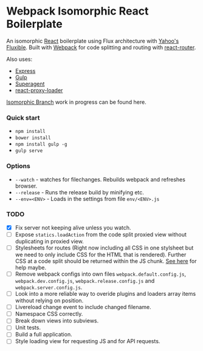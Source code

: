 # Webpack Isomorphic React Boilerplate

An isomorphic [React](https://github.com/facebook/react) boilerplate using Flux
architecture with [Yahoo's Fluxible](https://github.com/yahoo/fluxible). Built
with [Webpack](https://github.com/webpack/webpack) for code splitting and routing with [react-router](https://github.com/rackt/react-router).

Also uses:
- [Express](https://github.com/strongloop/express)
- [Gulp](https://github.com/gulpjs/gulp)
- [Superagent](https://github.com/visionmedia/superagent)
- [react-proxy-loader](https://github.com/webpack/react-proxy-loader)

[Isomorphic Branch](https://github.com/mderrick/webpack-react-boilerplate/tree/fluxible) work in progress can be found here.

### Quick start
- `npm install`
- `bower install`
- `npm install gulp -g`
- `gulp serve`

### Options
- `--watch` - watches for filechanges. Rebuilds webpack and refreshes browser.
- `--release` - Runs the release build by minifying etc.
- `--env=<ENV>` - Loads in the settings from file `env/<ENV>.js`

### TODO
- [x] Fix server not keeping alive unless you watch.
- [ ] Expose `statics.loadAction` from the code split proxied view without duplicating in
proxied view.
- [ ] Stylesheets for routes (Right now including all CSS in one stylsheet but we need to only include CSS for the HTML that is rendered). Further CSS at a code split should be returned within the JS chunk. [See here](https://github.com/webpack/react-webpack-server-side-example/blob/master/server/style-collector.loader.js) for help maybe.
- [ ] Remove webpack configs into own files `webpack.default.config.js`, `webpack.dev.config.js`, `webpack.release.config.js` and `webpack.server.config.js`.
- [ ] Look into a more reliable way to overide plugins and loaders array items without relying on position.
- [ ] Livereload change event to include changed filename.
- [ ] Namespace CSS correctly.
- [ ] Break down views into subviews.
- [ ] Unit tests.
- [ ] Build a full application.
- [ ] Style loading view for requesting JS and for API requests.